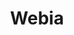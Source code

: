 ---
title: Webia
slug: webia
icon: 
description: Creating a more decentralized web.
offline: false
handshake: true
url: https://webia/
docs: 
repo: 
owner: https://twitter.com/josefpsurny
priority: 3
---